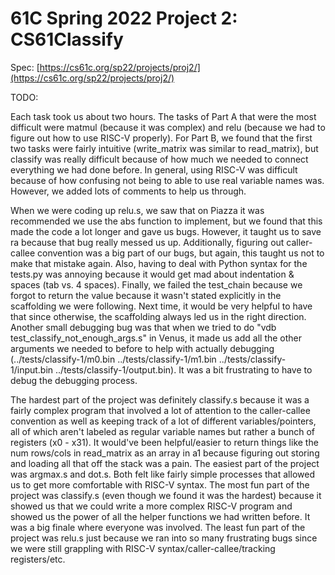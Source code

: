 # 61C Spring 2022 Project 2: CS61Classify

Spec: [https://cs61c.org/sp22/projects/proj2/](https://cs61c.org/sp22/projects/proj2/)

TODO:

Each task took us about two hours. The tasks of Part A that were the most difficult were matmul (because it was complex) and relu (because we had to figure out how to use RISC-V properly). For Part B, we found that the first two tasks were fairly intuitive (write_matrix was similar to read_matrix), but classify was really difficult because of how much we needed to connect everything we had done before. In general, using RISC-V was difficult because of how confusing not being to able to use real variable names was. However, we added lots of comments to help us through.  

When we were coding up relu.s, we saw that on Piazza it was recommended we use the abs function to implement, but we found that this made the code a lot longer and gave us bugs. However, it taught us to save ra because that bug really messed us up. Additionally, figuring out caller-callee convention was a big part of our bugs, but again, this taught us not to make that mistake again. Also, having to deal with Python syntax for the tests.py was annoying because it would get mad about indentation & spaces (tab vs. 4 spaces). Finally, we failed the test_chain because we forgot to return the value because it wasn't stated explicitly in the scaffolding we were following. Next time, it would be very helpful to have that since otherwise, the scaffolding always led us in the right direction. Another small debugging bug was that when we tried to do "vdb test_classify_not_enough_args.s" in Venus, it made us add all the other arguments we needed to before to help with actually debugging (../tests/classify-1/m0.bin ../tests/classify-1/m1.bin ../tests/classify-1/input.bin ../tests/classify-1/output.bin). It was a bit frustrating to have to debug the debugging process. 

The hardest part of the project was definitely classify.s because it was a fairly complex program that involved a lot of attention to the caller-callee convention as well as keeping track of a lot of different variables/pointers, all of which aren't labeled as regular variable names but rather a bunch of registers (x0 - x31). It would've been helpful/easier to return things like the num rows/cols in read_matrix as an array in a1 because figuring out storing and loading all that off the stack was a pain. The easiest part of the project was argmax.s and dot.s. Both felt like fairly simple processes that allowed us to get more comfortable with RISC-V syntax. The most fun part of the project was classify.s (even though we found it was the hardest) because it showed us that we could write a more complex RISC-V program and showed us the power of all the helper functions we had written before. It was a big finale where everyone was involved. The least fun part of the project was relu.s just because we ran into so many frustrating bugs since we were still grappling with RISC-V syntax/caller-callee/tracking registers/etc. 
